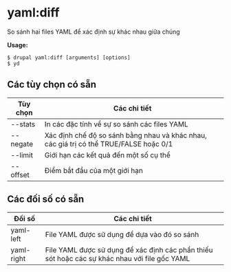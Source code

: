 # yaml:diff
So sánh hai files YAML để xác định sự khác nhau giữa chúng

**Usage:**
```
$ drupal yaml:diff [arguments] [options]
$ yd  
```

## Các tùy chọn có sẵn
Tùy chọn | Các chi tiết
-------|-------------
--stats | In các đặc tính về sự so sánh các files YAML
--negate | Xác định chế độ so sánh bằng nhau và khác nhau, các giá trị có thể TRUE/FALSE hoặc 0/1
--limit | Giới hạn các kết quả đến một số cụ thể
--offset | Điểm bắt đầu của một giới hạn

## Các đối số có sẵn
Đối số | Các chi tiết
---------|-------------
yaml-left | File YAML được sử dụng để dựa vào đó so sánh
yaml-right | File YAML được sử dụng để xác định các phần thiếu sót hoặc các sự khác nhau với file gốc YAML
